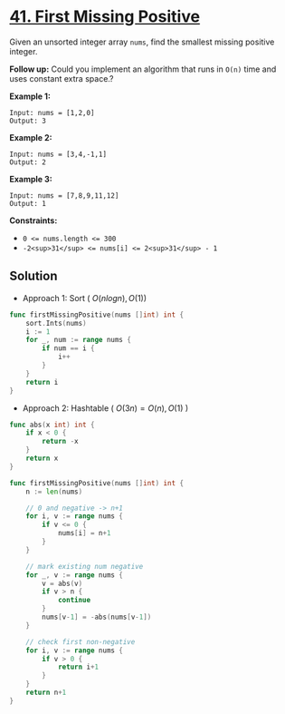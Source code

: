 # [41. First Missing Positive](https://leetcode-cn.com/problems/first-missing-positive/)


Given an unsorted integer array `nums`, find the smallest missing positive integer.

**Follow up:** Could you implement an algorithm that runs in `O(n)` time and uses constant extra space.?

**Example 1:**

```
Input: nums = [1,2,0]
Output: 3
```

**Example 2:**

```
Input: nums = [3,4,-1,1]
Output: 2
```

**Example 3:**

```
Input: nums = [7,8,9,11,12]
Output: 1
```

**Constraints:**

*   `0 <= nums.length <= 300`
*   `-2<sup>31</sup> <= nums[i] <= 2<sup>31</sup> - 1`



## Solution

- Approach 1: Sort ( $O(nlogn), O(1)​$ )

```go
func firstMissingPositive(nums []int) int {
    sort.Ints(nums)
    i := 1
    for _, num := range nums {
        if num == i {
            i++
        }
    }
    return i
}
```

- Approach 2: Hashtable ( $O(3n) = O(n), O(1)$ )

```go
func abs(x int) int {
	if x < 0 {
		return -x
	}
	return x
}

func firstMissingPositive(nums []int) int {
	n := len(nums)

	// 0 and negative -> n+1
	for i, v := range nums {
		if v <= 0 {
			nums[i] = n+1
		}
	}

	// mark existing num negative
	for _, v := range nums {
		v = abs(v)
		if v > n {
			continue
		}
		nums[v-1] = -abs(nums[v-1])
	}

	// check first non-negative
	for i, v := range nums {
		if v > 0 {
			return i+1
		}
	}
	return n+1
}
```

